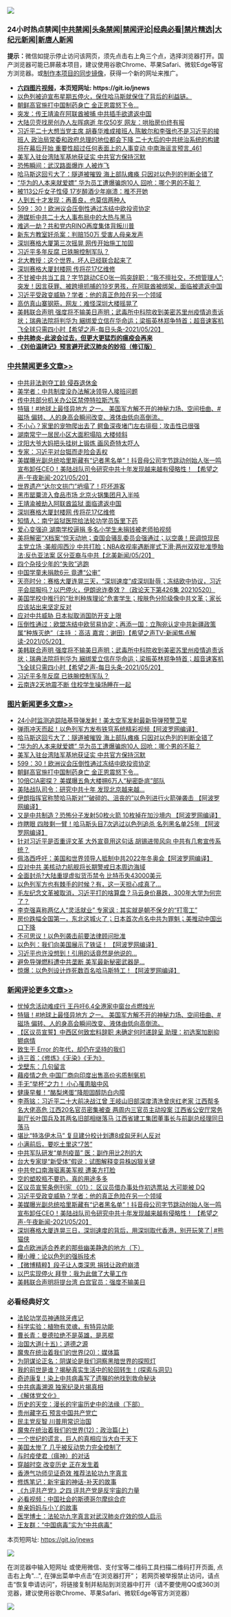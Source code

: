 ![](https://raw.githubusercontent.com/fqnews/bnews/master/64photo/fqnews-qr.jpg)

<div id="tt">
<h3>24小时热点禁闻|<a href="#%E4%B8%AD%E5%85%B1%E7%A6%81%E9%97%BB%E6%9B%B4%E5%A4%9A%E6%96%87%E7%AB%A0">中共禁闻</a>|<a href="#%E5%9B%BE%E7%89%87%E6%96%B0%E9%97%BB%E6%9B%B4%E5%A4%9A%E6%96%87%E7%AB%A0">头条禁闻</a>|<a href="#%E6%96%B0%E9%97%BB%E8%AF%84%E8%AE%BA%E6%9B%B4%E5%A4%9A%E6%96%87%E7%AB%A0">禁闻评论|<a href="#%E5%BF%85%E7%9C%8B%E7%BB%8F%E5%85%B8%E5%A5%BD%E6%96%87">经典必看|<a href="/video.md#%E7%A6%81%E7%89%87%E7%B2%BE%E9%80%89">禁片精选</a>|<a href="https://github.com/fqnews/djy/blob/master/gb/nf1351518.md#1">大纪元新闻</a>|<a href="https://github.com/fqnews/ntdtv/blob/master/gb/prog204.md#1">新唐人新闻</a></h3>
<div><b>提示：</b>微信如提示停止访问该网页，须先点击右上角三个点，选择浏览器打开。国产浏览器可能已屏蔽本项目，建议使用谷歌Chrome、苹果Safari、微软Edge等官方浏览器。或<a href="https://github.com/fqnews/bnews/blob/master/%E5%88%B6%E4%BD%9Cgit%E7%A6%81%E9%97%BB%E9%95%9C%E5%83%8F.md">制作本项目的同步镜像</a>，获得一个新的网址来推广。</div>
<ul>
<li><b><a href="http://d1.bdrive.tk/64.mp4" target="_blank">六四图片视频</a>，本页短网址: https://git.io/jnews</b></li>
<li><a href="/bannedvideo/20210520/1550470.md">以色列被迫宣布星期五停火，保住哈马斯就保住了背后的利益链。</a></li>
<li><a href="/topimagenews/20210520/1550584.md">朝鲜高官施打中国制药身亡 金正恩震怒下令…</a></li>
<li><a href="/worldnews/20210521/1550668.md">突发：传王靖渝在阿联酋被捕 中共插手欲遣返中国</a></li>
<li><a href="/cnnews/20210520/1550559.md">大陆贝壳找房创办人左晖病逝 年仅50岁 网友：哄抬房价终有报</a></li>
<li><a href="/comments/20210521/1550702.md">习近平二十大想当党主席 胡春华难成接班人 陈敏尔和李强也不是习近平的接班人 政治局常委和政府总理的地位都会下降 二十大后的中共统治系统的构建将在幕后开始 重要性超过任何表面上的人事变动 中南海谣言预言_461</a></li>
<li><a href="/topimagenews/20210521/1550688.md">美军入驻台湾陆军基地获证实 中共官方保持沉默</a></li>
<li><a href="/cbnews/20210521/1550663.md">恐怖瞬间：武汉路面爆炸 人被炸飞</a></li>
<li><a href="/topimagenews/20210521/1550881.md">哈马斯这回亏大了：隧道被摧毁 海上部队瘫痪 只因对以色列的判断全错了</a></li>
<li><a href="/topimagenews/20210521/1550880.md">“华为的人本来就爱嫖” 华为员工遭爆骗炮10人 回呛：哪个男的不脏？</a></li>
<li><a href="/cnnews/20210521/1550904.md">被113公斤女子性侵 17岁醉酒少年崩溃：推不开她</a></li>
<li><a href="/funmedia/20210521/1550752.md">人到五十才发现：再善良，也莫信两种人</a></li>
<li><a href="/topimagenews/20210521/1550640.md">599：30！欧洲议会压倒性通过冻结中欧投资协定</a></li>
<li><a href="/cbnews/20210521/1550665.md">港媒析中共二十大人事布局中的大热与黑马</a></li>
<li><a href="/cnnews/20210521/1550690.md">难逃一劫？共和党内RINO再度集体背叛川普</a></li>
<li><a href="/cnnews/20210521/1550743.md">新东方教室奸杀案：判赔150万 受害人母亲发声</a></li>
<li><a href="/cbnews/20210520/1550483.md">深圳赛格大厦第三次摇晃 网传开始施工加固</a></li>
<li><a href="/cbnews/20210521/1550741.md">习近平多年反腐 已铁腕控制军队？</a></li>
<li><a href="/lifebaike/20210520/1550496.md">北大教授：这个世界，坏人已经联合起来了</a></li>
<li><a href="/cbnews/20210521/1550933.md">深圳赛格大厦封楼网 传将花17亿维修</a></li>
<li><a href="/bannedvideo/20210521/1550738.md">不甘被中共当工具？字节跳动CEO张一鸣突辞职︰“我不擅社交，不想管理人”;突发！因言获罪、被跨境抓捕的19岁男孩，在阿联酋被绑架，面临被遣返中国</a></li>
<li><a href="/comments/20210521/1550971.md">习近平受政变威胁？学者：他的真正危险在另一个领域</a></li>
<li><a href="/bannedvideo/20210520/1550467.md">高仿真山寨钢筋，网友：难怪深圳大楼摇晃了</a></li>
<li><a href="/comments/20210521/1550758.md">美韩联合声明 强度将不输美日声明；武毒所中科院收到美密苏里州疫情追责诉状；瑞典法院将判华为 綑绑爱立信在华命运；梁振英林郑争特首；超音速客机飞全球只需四小时【希望之声-每日头条-2021/05/20】</a></li>
<li><b><a href="/comments/20200211/1275071.md" target="_blank">中共肺炎-此波会过去，但更大更猛烈的瘟疫会再来</a></b></li>
<li><b><a href="/comments/20200207/1272816.md" target="_blank">《刘伯温碑记》预言避开武汉肺炎的妙招（修订版）</a></b></li>
</ul>
</div>

<div class="catlist">
<h3><a href="/cbnews/" target="_blank">中共禁闻</a><span><a href="/cbnews/" target="_blank" rel="nofollow">更多文章>></a></span></h3>
<ul>
<li><a href="/cbnews/20210521/1551138.md" target="_blank">中共非法剥夺工龄 侵吞退休金</a></li>
<li><a href="/cbnews/20210521/1551126.md" target="_blank">美学者：中共制度没办法解决领导人接班问题</a></li>
<li><a href="/cbnews/20210521/1551125.md" target="_blank">传中共部分机关办公区禁停特拉斯汽车</a></li>
<li><a href="/comments/20210521/1551108.md" target="_blank">特辑！#地球上最怪异地方 之一。 美国军方解不开的神秘力场、空间扭曲、#磁场 偏转、人的身高会瞬间改变、液体由低向高倒流。</a></li>
<li><a href="/cbnews/20210521/1551074.md" target="_blank">不小心？家里的宠物爬出去了 鳄鱼深夜堵门左右徘徊：攻击性已很强</a></li>
<li><a href="/cbnews/20210521/1551013.md" target="_blank">湖南常宁一居民小区大面积塌陷 大楼倾斜</a></li>
<li><a href="/cbnews/20210521/1551003.md" target="_blank">沈阳大爷大妈把头挂树上锻炼 画风奇特太吓人</a></li>
<li><a href="/cbnews/20210521/1550991.md" target="_blank">专家：习近平对台铤而走险会丢权</a></li>
<li><a href="/comments/20210521/1550964.md" target="_blank">美媒曝光副总统哈里斯藏有“记者黑名单”！抖音母公司字节跳动创始人张一鸣宣布卸任CEO！美陆战队司令研究中共十年发现越来越有侵略性！ 【希望之声-午夜新闻-2021/05/20】</a></li>
<li><a href="/cbnews/20210521/1550686.md" target="_blank">世界遗产“达尔文拱门”坍塌了！吓坏游客</a></li>
<li><a href="/cbnews/20210521/1550960.md" target="_blank">黑市罂粟流入食品市场 北京火锅集团月入半吨</a></li>
<li><a href="/cbnews/20210521/1550943.md" target="_blank">王靖渝被劫入阿联酋监狱 面临遣返中国</a></li>
<li><a href="/cbnews/20210521/1550933.md" target="_blank">深圳赛格大厦封楼网 传将花17亿维修</a></li>
<li><a href="/cbnews/20210521/1550932.md" target="_blank">知情人：南宁监狱医院给法轮功学员饭里下药</a></li>
<li><a href="/cbnews/20210521/1550882.md" target="_blank">爱心变强迫 湖南学校逼捐 多名小学生未捐钱被老师拍视频</a></li>
<li><a href="/comments/20210521/1550879.md" target="_blank">美将解密“X档案“惊天动地；查国会骚乱委员会强通过；以空袭！民调惊现民主党立场 ;美舰闯西沙 中共打脸；NBA收视率遇断崖式下滑;两州双双批准堕胎法;反仇亚法案 区分亚裔与中共【北美新闻/05/20】</a></li>
<li><a href="/cbnews/20210521/1550861.md" target="_blank">四个杂技少年的“失败”逃跑</a></li>
<li><a href="/cbnews/20210521/1550840.md" target="_blank">中国学童未捐款6元 竟遭“公审”</a></li>
<li><a href="/cbnews/20210521/1550838.md" target="_blank">天亮时分：赛格大厦连晃三天，“深圳速度”成深圳耻辱；冻结欧中协议，习近平会屈服吗？以巴停火，伊朗讹诈奏效？（政论天下第426集 20210520）</a></li>
<li><a href="/comments/20210521/1550799.md" target="_blank">美国学校中推行的“批判种族理论”危害学生；按肤色分阶级像中共文革；家长应该站出来坚定反对</a></li>
<li><a href="/cbnews/20210521/1550784.md" target="_blank">应对中共威胁 日本拟取消国防开支上限</a></li>
<li><a href="/comments/20210521/1550772.md" target="_blank">压倒性通过：欧盟冻结中欧贸易协定；再添一国：立陶宛认定中共新疆政策属“种族灭绝”（主持 ：高洁  嘉宾：谢田）【希望之声TV-新闻焦点解读-2021/05/20】</a></li>
<li><a href="/comments/20210521/1550758.md" target="_blank">美韩联合声明 强度将不输美日声明；武毒所中科院收到美密苏里州疫情追责诉状；瑞典法院将判华为 綑绑爱立信在华命运；梁振英林郑争特首；超音速客机飞全球只需四小时【希望之声-每日头条-2021/05/20】</a></li>
<li><a href="/cbnews/20210521/1550741.md" target="_blank">习近平多年反腐 已铁腕控制军队？</a></li>
<li><a href="/cbnews/20210521/1550689.md" target="_blank">云南连2天地震不断 住校学生操场睡在一起</a></li>

</ul>
</div>
<div class="catlist">
<h3><a href="/topimagenews/" target="_blank">图片新闻</a><span><a href="/topimagenews/" target="_blank" rel="nofollow">更多文章>></a></span></h3>
<ul>
<li><a href="/topimagenews/20210521/1551038.md" target="_blank">24小时监测追踪陆基导弹发射！美太空军发射最新导弹预警卫星</a></li>
<li><a href="/topimagenews/20210521/1550979.md" target="_blank">弹雨冲天而起！以色列军方发布铁穹系统精彩视频【阿波罗网编译】</a></li>
<li><a href="/topimagenews/20210521/1550881.md" target="_blank">哈马斯这回亏大了：隧道被摧毁 海上部队瘫痪 只因对以色列的判断全错了</a></li>
<li><a href="/topimagenews/20210521/1550880.md" target="_blank">“华为的人本来就爱嫖” 华为员工遭爆骗炮10人 回呛：哪个男的不脏？</a></li>
<li><a href="/topimagenews/20210521/1550688.md" target="_blank">美军入驻台湾陆军基地获证实 中共官方保持沉默</a></li>
<li><a href="/topimagenews/20210521/1550640.md" target="_blank">599：30！欧洲议会压倒性通过冻结中欧投资协定</a></li>
<li><a href="/topimagenews/20210520/1550584.md" target="_blank">朝鲜高官施打中国制药身亡 金正恩震怒下令…</a></li>
<li><a href="/topimagenews/20210520/1550302.md" target="_blank">10倍CIA密探？ 美媒曝五角大楼拥6万人“秘密卧底”部队</a></li>
<li><a href="/topimagenews/20210520/1550301.md" target="_blank">美陆战队司令：研究中共十年 发现北京越来越…</a></li>
<li><a href="/topimagenews/20210520/1550150.md" target="_blank">伊朗指挥官称赞哈马斯对”“破碎的、沮丧的”以色列进行火箭弹袭击 【阿波罗网编译】</a></li>
<li><a href="/topimagenews/20210519/1549605.md" target="_blank">又是中共制造？恐怖分子发射50枚火箭 10枚掉在加沙境内 【阿波罗网编译】</a></li>
<li><a href="/topimagenews/20210519/1549591.md" target="_blank">炸瞎眼 四肢剩一臂！哈马斯头目7次逃过以色列追杀 名列黑名单25年 【阿波罗网编译】</a></li>
<li><a href="/topimagenews/20210519/1549524.md" target="_blank">针对习近平是否重评文革 大外宣竟用这句话 胡锡进带风向 中共有几套宣传系统？</a></li>
<li><a href="/topimagenews/20210519/1549350.md" target="_blank">佩洛西呼吁：美国和世界领导人抵制中共2022年冬奥会【阿波罗网编译】</a></li>
<li><a href="/topimagenews/20210519/1549228.md" target="_blank">应对中共 美核动力航舰将长期警戒日本周边海域</a></li>
<li><a href="/topimagenews/20210518/1549110.md" target="_blank">全面封杀?大陆重提虚拟货币禁令 比特币失43000美元</a></li>
<li><a href="/topimagenews/20210518/1548857.md" target="_blank">以色列军方也有棘手的时候？有，这一天担心成真了…</a></li>
<li><a href="/topimagenews/20210518/1548658.md" target="_blank">毛左纪念文革被取消，习近平打的啥算盘？马云身价暴跌，300年大学为何完了？</a></li>
<li><a href="/topimagenews/20210518/1548437.md" target="_blank">李克强喜称两亿人“灵活就业” 专家讽 : 其实就是朝不保夕的“打零工”</a></li>
<li><a href="/topimagenews/20210517/1548236.md" target="_blank">房价跌幅全国第一，东北这城火了；日本首次点名中共为罪魁；美推动中国出口下降</a></li>
<li><a href="/topimagenews/20210517/1548134.md" target="_blank">不可思议！以色列袭击前要法律顾问批准</a></li>
<li><a href="/topimagenews/20210517/1547999.md" target="_blank">以色列：我们向美国展示了铁证！ 【阿波罗网编译】</a></li>
<li><a href="/topimagenews/20210516/1547584.md" target="_blank">习近平也许没想到！引用的话竟然是他说的…</a></li>
<li><a href="/topimagenews/20210516/1547479.md" target="_blank">避免导弹燃料遭中共垄断 美军最新秘密武器是&#8230;</a></li>
<li><a href="/topimagenews/20210516/1547448.md" target="_blank">惊爆：以色列设计炸死数百名哈马斯特工！【阿波罗网编译】</a></li>

</ul>
</div>
<div class="catlist">
<h3><a href="/comments/" target="_blank">新闻评论</a><span><a href="/comments/" target="_blank" rel="nofollow">更多文章>></a></span></h3>
<ul>
<li><a href="/comments/20210521/1551133.md" target="_blank">忧悼念活动难成行 王丹吁6.4全港家中窗台点燃烛光</a></li>
<li><a href="/comments/20210521/1551108.md" target="_blank">特辑！#地球上最怪异地方 之一。 美国军方解不开的神秘力场、空间扭曲、#磁场 偏转、人的身高会瞬间改变、液体由低向高倒流。</a></li>
<li><a href="/comments/20210521/1551102.md" target="_blank">【区议员宣誓】中西区何致宏料辞职 未确定何时递辞呈 助理：初选案加剧抑鬰病情</a></li>
<li><a href="/comments/20210521/1551101.md" target="_blank">致生于 Error 的年代，却仍在坚持的我们</a></li>
<li><a href="/comments/20210521/1551100.md" target="_blank">诗三首：《修炼》《无染》《无为》</a></li>
<li><a href="/comments/20210521/1551099.md" target="_blank">戈壁东：几句留言</a></li>
<li><a href="/comments/20210521/1551079.md" target="_blank">藉疫情之危 中国厂商向印度出售高价劣质制氧机</a></li>
<li><a href="/comments/20210521/1551033.md" target="_blank">手无“举杯”之力！ 小心罹患脑中风</a></li>
<li><a href="/comments/20210521/1551032.md" target="_blank">健康早餐！“酪梨烤蛋”降胆固醇防白内障</a></li>
<li><a href="/comments/20210521/1551008.md" target="_blank">李燕铭：习近平二十大前决战江曾 王岐山旧部深度清洗曾庆红老家 江西帮多名大佬高危 江西20名官员密集被查 两周内三官员主动投案 江西省公安厅常务副厅长叶国兵及其两名旧部相继落马 江西省建工集团董事长与前副总经理同日落马</a></li>
<li><a href="/comments/20210521/1551007.md" target="_blank">堪比“特洛伊木马” 复旦建分校计划遭8成匈牙利人反对</a></li>
<li><a href="/comments/20210521/1551006.md" target="_blank">小满前后，要吃土里这“7苦”</a></li>
<li><a href="/comments/20210521/1551005.md" target="_blank">中共军队研发“单剂疫苗” 医：副作用比2剂的大</a></li>
<li><a href="/comments/20210521/1551004.md" target="_blank">台大专家提“新受体”假说：试图解释变异株凶狠关键</a></li>
<li><a href="/comments/20210521/1550997.md" target="_blank">中共夸口南海驱离美军舰 遭美方打脸</a></li>
<li><a href="/comments/20210521/1550996.md" target="_blank">空的塑胶瓶不要扔，真的用途多多</a></li>
<li><a href="/comments/20210521/1550989.md" target="_blank">区议员宣誓条例刊宪 《01》： 区议员借办事处作初选票站 大可能被 DQ</a></li>
<li><a href="/comments/20210521/1550971.md" target="_blank">习近平受政变威胁？学者：他的真正危险在另一个领域</a></li>
<li><a href="/comments/20210521/1550964.md" target="_blank">美媒曝光副总统哈里斯藏有“记者黑名单”！抖音母公司字节跳动创始人张一鸣宣布卸任CEO！美陆战队司令研究中共十年发现越来越有侵略性！ 【希望之声-午夜新闻-2021/05/20】</a></li>
<li><a href="/comments/20210521/1550961.md" target="_blank">深圳赛格大厦连晃三日，深圳速度的背后，用深圳取代香港，别开玩笑了│#熊猫侠</a></li>
<li><a href="/comments/20210521/1550940.md" target="_blank">盘点欧洲适合养老的那些幽美静逸的地方（下）</a></li>
<li><a href="/comments/20210521/1550936.md" target="_blank">曈小曈：论以色列的强拆技术</a></li>
<li><a href="/comments/20210521/1550935.md" target="_blank">【微博精粹】段子让人类深思 捐钱让政府崩溃</a></li>
<li><a href="/comments/20210521/1550908.md" target="_blank">以巴实现停火 拜登：我为此做了大量工作</a></li>
<li><a href="/comments/20210521/1550907.md" target="_blank">美韩联合声明将提台湾 白宫官员：强度不输美日</a></li>

</ul>
</div>

<div class="catlist">
<h3>必看经典好文</h3>
<ul>
<li><a href="/health/20170626/780263.md" target="_blank">法轮功学员神通除牙疼记</a></li>
<li><a href="/comments/20200605/783205.md" target="_blank">科学实验：植物有灵魂，有特异功能</a></li>
<li><a href="/comments/20180726/727420.md" target="_blank">曹长青：曼德拉绝不是英雄，是恶棍</a></li>
<li><a href="/topimagenews/20180322/917868.md" target="_blank">治国大道(十五)：道德之源</a></li>
<li><a href="/comments/20180725/976787.md" target="_blank">魔鬼在统治着我们的世界(20)：媒体篇</a></li>
<li><a href="/comments/20201031/1423298.md" target="_blank">为阴谋论正名：阴谋论是我们洞察黑暗世界的探照灯</a></li>
<li><a href="/comments/20200715/1359453.md" target="_blank">我的前世是谁？揭秘真实生活中的轮回转生！(探索与洞见)</a></li>
<li><a href="/topimagenews/20210131/1478453.md" target="_blank">奇迹康复！染上中共病毒写了遗嘱的他找到救命秘诀</a></li>
<li><a href="/ccpdope/20200412/1311165.md" target="_blank">中共病毒溯源 独家纪录片揭真相</a></li>
<li><a href="/bookwiki/20130610/138400.md" target="_blank">《解体党文化》</a></li>
<li><a href="/tculture/20121025/73066.md" target="_blank">历史的天空：漫长的宇宙历史中的法缘（下部）</a></li>
<li><a href="/comments/20210226/1494382.md" target="_blank">贵州藏字石 预言中国共产党亡</a></li>
<li><a href="/comments/20200621/1348236.md" target="_blank">民主党反智 川普用常识治国</a></li>
<li><a href="/topimagenews/20180601/951286.md" target="_blank">魔鬼在统治着我们的世界(12)：政治篇(上)</a></li>
<li><a href="/comments/20200621/1348067.md" target="_blank">一个世纪的谎言，巨人的真相应当大白于天下</a></li>
<li><a href="/comments/20200624/1349702.md" target="_blank">美国太惨了 几乎被反动势力完全控制了</a></li>
<li><a href="/comments/20200327/1301424.md" target="_blank">与时疫使君（瘟神）的对话</a></li>
<li><a href="/comments/20200626/1259925.md" target="_blank">穿越时空 改变历史 正在发生着</a></li>
<li><a href="/comments/20200517/1330064.md" target="_blank">香港气功师见证奇效 推荐法轮功九字真言</a></li>
<li><a href="/comments/20190418/1115565.md" target="_blank">修炼笔记：新宇宙的神话-补天的故事</a></li>
<li><a href="/bookonline/20131116/201053.md" target="_blank">《九评共产党》之四 评共产党是反宇宙的力量</a></li>
<li><a href="/comments/20200806/1375443.md" target="_blank">必看视频：中国社会的斯德哥尔摩综合症</a></li>
<li><a href="/cbnews/20210518/1548912.md" target="_blank">单亲妈妈与小丫的故事</a></li>
<li><a href="/comments/20200820/1382989.md" target="_blank">医学博士：法轮功九字真言对武汉肺炎疗效的惊人启示</a></li>
<li><a href="/comments/20200318/1295755.md" target="_blank">王友群：“中国病毒”实为“中共病毒”</a></li>

</ul>
</div>

本页短网址: https://git.io/jnews

![](https://raw.githubusercontent.com/fqnews/bnews/master/64photo/fqnews-qr.jpg)

在浏览器中输入短网址 或使用微信、支付宝等二维码工具扫描二维码打开页面, 点击右上角"...", 在弹出菜单中点击“在浏览器打开”； 若网页被举报禁止访问，请点击“恢复申请访问”，将链接复制并粘贴到浏览器中打开（请不要使用QQ或360浏览器，建议使用谷歌Chrome、苹果Safari、微软Edge等官方浏览器）

![](https://raw.githubusercontent.com/fqnews/bnews/master/64photo/wx.jpg)